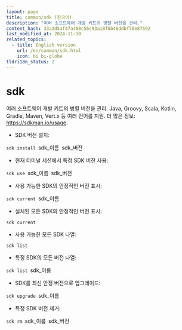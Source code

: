 ```yaml
---
layout: page
title: common/sdk (한국어)
description: "여러 소프트웨어 개발 키트의 병렬 버전을 관리."
content_hash: 33a2d5af47a408c56c93a18f6b48ddbf70e87592
last_modified_at: 2024-11-10
related_topics:
  - title: English version
    url: /en/common/sdk.html
    icon: bi bi-globe
tldri18n_status: 2
---
```

# sdk

여러 소프트웨어 개발 키트의 병렬 버전을 관리.
Java, Groovy, Scala, Kotlin, Gradle, Maven, Vert.x 등 여러 언어를 지원.
더 많은 정보: <https://sdkman.io/usage>.

- SDK 버전 설치:

`sdk install `<span class="tldr-var badge badge-pill bg-dark-lm bg-white-dm text-white-lm text-dark-dm font-weight-bold">sdk_이름</span>` `<span class="tldr-var badge badge-pill bg-dark-lm bg-white-dm text-white-lm text-dark-dm font-weight-bold">sdk_버전</span>

- 현재 터미널 세션에서 특정 SDK 버전 사용:

`sdk use `<span class="tldr-var badge badge-pill bg-dark-lm bg-white-dm text-white-lm text-dark-dm font-weight-bold">sdk_이름</span>` `<span class="tldr-var badge badge-pill bg-dark-lm bg-white-dm text-white-lm text-dark-dm font-weight-bold">sdk_버전</span>

- 사용 가능한 SDK의 안정적인 버전 표시:

`sdk current `<span class="tldr-var badge badge-pill bg-dark-lm bg-white-dm text-white-lm text-dark-dm font-weight-bold">sdk_이름</span>

- 설치된 모든 SDK의 안정적인 버전 표시:

`sdk current`

- 사용 가능한 모든 SDK 나열:

`sdk list`

- 특정 SDK의 모든 버전 나열:

`sdk list `<span class="tldr-var badge badge-pill bg-dark-lm bg-white-dm text-white-lm text-dark-dm font-weight-bold">sdk_이름</span>

- SDK를 최신 안정 버전으로 업그레이드:

`sdk upgrade `<span class="tldr-var badge badge-pill bg-dark-lm bg-white-dm text-white-lm text-dark-dm font-weight-bold">sdk_이름</span>

- 특정 SDK 버전 제거:

`sdk rm `<span class="tldr-var badge badge-pill bg-dark-lm bg-white-dm text-white-lm text-dark-dm font-weight-bold">sdk_이름</span>` `<span class="tldr-var badge badge-pill bg-dark-lm bg-white-dm text-white-lm text-dark-dm font-weight-bold">sdk_버전</span>
